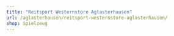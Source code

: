 ```yaml
---
title: "Reitsport Westernstore Aglasterhausen"
url: /aglasterhausen/reitsport-westernstore-aglasterhausen/
shop: Spielzeug
---
```

